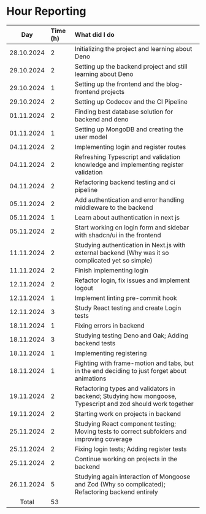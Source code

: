 # Hour Reporting

|    Day     | Time (h) | What did I do                                                                                               |
| :--------: | :------- | :---------------------------------------------------------------------------------------------------------- |
| 28.10.2024 | 2        | Initializing the project and learning about Deno                                                            |
| 29.10.2024 | 2        | Setting up the backend project and still learning about Deno                                                |
| 29.10.2024 | 1        | Setting up the frontend and the blog-frontend projects                                                      |
| 29.10.2024 | 2        | Setting up Codecov and the CI Pipeline                                                                      |
| 01.11.2024 | 2        | Finding best database solution for backend and deno                                                         |
| 01.11.2024 | 1        | Setting up MongoDB and creating the user model                                                              |
| 04.11.2024 | 2        | Implementing login and register routes                                                                      |
| 04.11.2024 | 2        | Refreshing Typescript and validation knowledge and implementing register validation                         |
| 04.11.2024 | 2        | Refactoring backend testing and ci pipeline                                                                 |
| 05.11.2024 | 2        | Add authentication and error handling middleware to the backend                                             |
| 05.11.2024 | 1        | Learn about authentication in next js                                                                       |
| 05.11.2024 | 2        | Start working on login form and sidebar with shadcn/ui in the frontend                                      |
| 11.11.2024 | 2        | Studying authentication in Next.js with external backend (Why was it so complicated yet so simple)          |
| 11.11.2024 | 2        | Finish implementing login                                                                                   |
| 12.11.2024 | 2        | Refactor login, fix issues and implement logout                                                             |
| 12.11.2024 | 1        | Implement linting pre-commit hook                                                                           |
| 12.11.2024 | 3        | Study React testing and create Login tests                                                                  |
| 18.11.2024 | 1        | Fixing errors in backend                                                                                    |
| 18.11.2024 | 3        | Studying testing Deno and Oak; Adding backend tests                                                         |
| 18.11.2024 | 1        | Implementing registering                                                                                    |
| 18.11.2024 | 1        | Fighting with frame-motion and tabs, but in the end deciding to just forget about animations                |
| 19.11.2024 | 2        | Refactoring types and validators in backend; Studying how mongoose, Typescript and zod should work together |
| 19.11.2024 | 2        | Starting work on projects in backend                                                                        |
| 25.11.2024 | 2        | Studying React component testing; Moving tests to correct subfolders and improving coverage                 |
| 25.11.2024 | 2        | Fixing login tests; Adding register tests                                                                   |
| 25.11.2024 | 2        | Continue working on projects in the backend                                                                 |
| 26.11.2024 | 5        | Studying again interaction of Mongoose and Zod (Why so complicated); Refactoring backend entirely           |
|   Total    | 53       |                                                                                                             |
